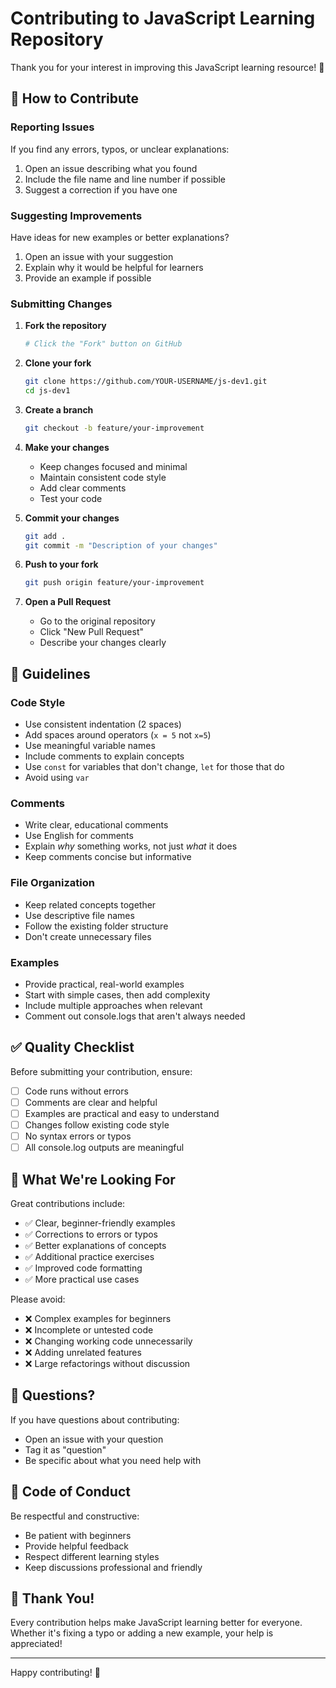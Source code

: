 # Contributing to JavaScript Learning Repository

Thank you for your interest in improving this JavaScript learning resource! 🎉

## 🤝 How to Contribute

### Reporting Issues
If you find any errors, typos, or unclear explanations:
1. Open an issue describing what you found
2. Include the file name and line number if possible
3. Suggest a correction if you have one

### Suggesting Improvements
Have ideas for new examples or better explanations?
1. Open an issue with your suggestion
2. Explain why it would be helpful for learners
3. Provide an example if possible

### Submitting Changes

1. **Fork the repository**
   ```bash
   # Click the "Fork" button on GitHub
   ```

2. **Clone your fork**
   ```bash
   git clone https://github.com/YOUR-USERNAME/js-dev1.git
   cd js-dev1
   ```

3. **Create a branch**
   ```bash
   git checkout -b feature/your-improvement
   ```

4. **Make your changes**
   - Keep changes focused and minimal
   - Maintain consistent code style
   - Add clear comments
   - Test your code

5. **Commit your changes**
   ```bash
   git add .
   git commit -m "Description of your changes"
   ```

6. **Push to your fork**
   ```bash
   git push origin feature/your-improvement
   ```

7. **Open a Pull Request**
   - Go to the original repository
   - Click "New Pull Request"
   - Describe your changes clearly

## 📝 Guidelines

### Code Style
- Use consistent indentation (2 spaces)
- Add spaces around operators (`x = 5` not `x=5`)
- Use meaningful variable names
- Include comments to explain concepts
- Use `const` for variables that don't change, `let` for those that do
- Avoid using `var`

### Comments
- Write clear, educational comments
- Use English for comments
- Explain *why* something works, not just *what* it does
- Keep comments concise but informative

### File Organization
- Keep related concepts together
- Use descriptive file names
- Follow the existing folder structure
- Don't create unnecessary files

### Examples
- Provide practical, real-world examples
- Start with simple cases, then add complexity
- Include multiple approaches when relevant
- Comment out console.logs that aren't always needed

## ✅ Quality Checklist

Before submitting your contribution, ensure:
- [ ] Code runs without errors
- [ ] Comments are clear and helpful
- [ ] Examples are practical and easy to understand
- [ ] Changes follow existing code style
- [ ] No syntax errors or typos
- [ ] All console.log outputs are meaningful

## 🎯 What We're Looking For

Great contributions include:
- ✅ Clear, beginner-friendly examples
- ✅ Corrections to errors or typos
- ✅ Better explanations of concepts
- ✅ Additional practice exercises
- ✅ Improved code formatting
- ✅ More practical use cases

Please avoid:
- ❌ Complex examples for beginners
- ❌ Incomplete or untested code
- ❌ Changing working code unnecessarily
- ❌ Adding unrelated features
- ❌ Large refactorings without discussion

## 💬 Questions?

If you have questions about contributing:
- Open an issue with your question
- Tag it as "question"
- Be specific about what you need help with

## 📜 Code of Conduct

Be respectful and constructive:
- Be patient with beginners
- Provide helpful feedback
- Respect different learning styles
- Keep discussions professional and friendly

## 🙏 Thank You!

Every contribution helps make JavaScript learning better for everyone. Whether it's fixing a typo or adding a new example, your help is appreciated!

---

Happy contributing! 🚀
